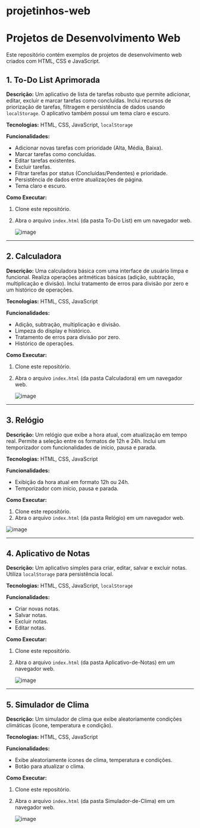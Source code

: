 # projetinhos-web

# Projetos de Desenvolvimento Web

Este repositório contém exemplos de projetos de desenvolvimento web criados com HTML, CSS e JavaScript.

## 1. To-Do List Aprimorada

**Descrição:** Um aplicativo de lista de tarefas robusto que permite adicionar, editar, excluir e marcar tarefas como concluídas.  Inclui recursos de priorização de tarefas, filtragem e persistência de dados usando `localStorage`.  O aplicativo também possui um tema claro e escuro.

**Tecnologias:** HTML, CSS, JavaScript, `localStorage`

**Funcionalidades:**

* Adicionar novas tarefas com prioridade (Alta, Média, Baixa).
* Marcar tarefas como concluídas.
* Editar tarefas existentes.
* Excluir tarefas.
* Filtrar tarefas por status (Concluídas/Pendentes) e prioridade.
* Persistência de dados entre atualizações de página.
* Tema claro e escuro.

**Como Executar:**

1. Clone este repositório.
2. Abra o arquivo `index.html` (da pasta To-Do List) em um navegador web.

   ![image](https://github.com/user-attachments/assets/128b7443-b7b2-4f23-b61f-0a3b2d70e852)


---

## 2. Calculadora

**Descrição:** Uma calculadora básica com uma interface de usuário limpa e funcional.  Realiza operações aritméticas básicas (adição, subtração, multiplicação e divisão).  Inclui tratamento de erros para divisão por zero e um histórico de operações.

**Tecnologias:** HTML, CSS, JavaScript

**Funcionalidades:**

* Adição, subtração, multiplicação e divisão.
* Limpeza do display e histórico.
* Tratamento de erros para divisão por zero.
* Histórico de operações.

**Como Executar:**

1. Clone este repositório.
2. Abra o arquivo `index.html` (da pasta Calculadora) em um navegador web.

   ![image](https://github.com/user-attachments/assets/4bc1489d-78c0-452b-b360-c78944082520)


---

## 3. Relógio

**Descrição:** Um relógio que exibe a hora atual, com atualização em tempo real.  Permite a seleção entre os formatos de 12h e 24h.  Inclui um temporizador com funcionalidades de início, pausa e parada.

**Tecnologias:** HTML, CSS, JavaScript

**Funcionalidades:**

* Exibição da hora atual em formato 12h ou 24h.
* Temporizador com início, pausa e parada.

**Como Executar:**

1. Clone este repositório.
2. Abra o arquivo `index.html` (da pasta Relógio) em um navegador web.

  ![image](https://github.com/user-attachments/assets/4cbd8bd3-f569-45a2-8835-e82a3fc4f7ac)


---

## 4. Aplicativo de Notas

**Descrição:** Um aplicativo simples para criar, editar, salvar e excluir notas. Utiliza `localStorage` para persistência local.

**Tecnologias:** HTML, CSS, JavaScript, `localStorage`

**Funcionalidades:**

* Criar novas notas.
* Salvar notas.
* Excluir notas.
* Editar notas.

**Como Executar:**

1. Clone este repositório.
2. Abra o arquivo `index.html` (da pasta Aplicativo-de-Notas) em um navegador web.

   ![image](https://github.com/user-attachments/assets/136191ee-f230-4378-8c9d-074531c02867)


---

## 5. Simulador de Clima

**Descrição:** Um simulador de clima que exibe aleatoriamente condições climáticas (ícone, temperatura e condição).

**Tecnologias:** HTML, CSS, JavaScript

**Funcionalidades:**

* Exibe aleatoriamente ícones de clima, temperatura e condições.
* Botão para atualizar o clima.

**Como Executar:**

1. Clone este repositório.
2. Abra o arquivo `index.html` (da pasta Simulador-de-Clima) em um navegador web.

   ![image](https://github.com/user-attachments/assets/3998b659-aae0-49eb-8603-83c8f99e81a8)

